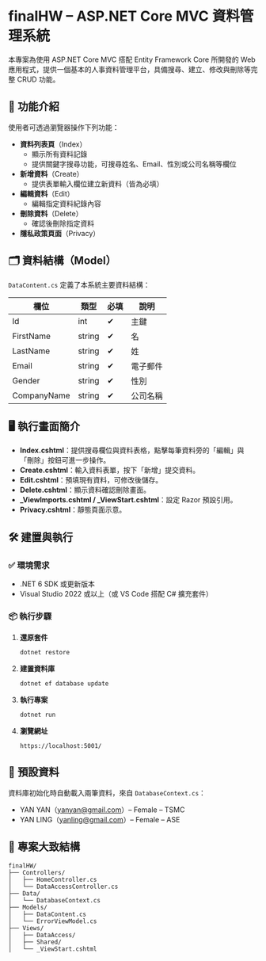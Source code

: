 # finalHW – ASP.NET Core MVC 資料管理系統

本專案為使用 ASP.NET Core MVC 搭配 Entity Framework Core 所開發的 Web 應用程式，提供一個基本的人事資料管理平台，具備搜尋、建立、修改與刪除等完整 CRUD 功能。

## 📌 功能介紹

使用者可透過瀏覽器操作下列功能：

- **資料列表頁**（Index）  
  - 顯示所有資料記錄
  - 提供關鍵字搜尋功能，可搜尋姓名、Email、性別或公司名稱等欄位
- **新增資料**（Create）  
  - 提供表單輸入欄位建立新資料（皆為必填）
- **編輯資料**（Edit）  
  - 編輯指定資料紀錄內容
- **刪除資料**（Delete）  
  - 確認後刪除指定資料
- **隱私政策頁面**（Privacy）

## 🗂️ 資料結構（Model）

`DataContent.cs` 定義了本系統主要資料結構：

| 欄位         | 類型     | 必填 | 說明     |
|--------------|----------|------|----------|
| Id           | int      | ✔    | 主鍵     |
| FirstName    | string   | ✔    | 名       |
| LastName     | string   | ✔    | 姓       |
| Email        | string   | ✔    | 電子郵件 |
| Gender       | string   | ✔    | 性別     |
| CompanyName  | string   | ✔    | 公司名稱 |

## 🖥️ 執行畫面簡介

- **Index.cshtml**：提供搜尋欄位與資料表格，點擊每筆資料旁的「編輯」與「刪除」按鈕可進一步操作。
- **Create.cshtml**：輸入資料表單，按下「新增」提交資料。
- **Edit.cshtml**：預填現有資料，可修改後儲存。
- **Delete.cshtml**：顯示資料確認刪除畫面。
- **_ViewImports.cshtml / _ViewStart.cshtml**：設定 Razor 預設引用。
- **Privacy.cshtml**：靜態頁面示意。

## 🛠️ 建置與執行

### ✅ 環境需求

- .NET 6 SDK 或更新版本
- Visual Studio 2022 或以上（或 VS Code 搭配 C# 擴充套件）

### 📦 執行步驟

1. **還原套件**
   ```bash
   dotnet restore
   ```

2. **建置資料庫**
   ```bash
   dotnet ef database update
   ```

3. **執行專案**
   ```bash
   dotnet run
   ```

4. **瀏覽網址**
   ```
   https://localhost:5001/
   ```

## 📑 預設資料

資料庫初始化時自動載入兩筆資料，來自 `DatabaseContext.cs`：

- YAN YAN（yanyan@gmail.com）– Female – TSMC
- YAN LING（yanling@gmail.com）– Female – ASE

## 📁 專案大致結構

```
finalHW/
├── Controllers/
│   ├── HomeController.cs
│   └── DataAccessController.cs
├── Data/
│   └── DatabaseContext.cs
├── Models/
│   ├── DataContent.cs
│   └── ErrorViewModel.cs
├── Views/
│   ├── DataAccess/
│   ├── Shared/
│   └── _ViewStart.cshtml

```
